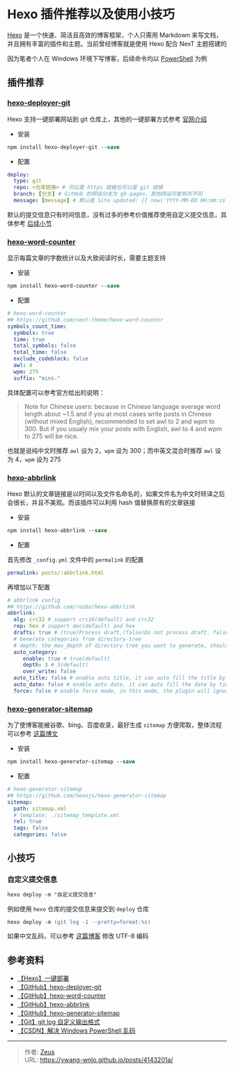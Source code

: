# Hexo 插件推荐以及使用小技巧


[Hexo](https://hexo.io/zh-cn/) 是一个快速、简洁且高效的博客框架，个人只需用 Markdown 来写文档，并且拥有丰富的插件和主题。当前曾经博客就是使用 Hexo 配合 NexT 主题搭建的

因为笔者个人在 Windows 环境下写博客，后续命令均以 [PowerShell](https://docs.microsoft.com/zh-cn/powershell/scripting/install/installing-powershell?view=powershell-7.2) 为例

## 插件推荐

### [hexo-deployer-git](https://github.com/hexojs/hexo-deployer-git)

Hexo 支持一键部署网站到 git 仓库上，其他的一键部署方式参考 [官网介绍](https://hexo.io/zh-cn/docs/one-command-deployment)

- 安装

```ps
npm install hexo-deployer-git --save
```

- 配置

```yml
deploy:
  type: git
  repo: <仓库链接> # 可以是 https 链接也可以是 git 链接
  branch: [分支] # GitHub 的网站分支为 gh-pages，其他网站可能有所不同
  message: [message] # 默认是 Site updated: {{ now('YYYY-MM-DD HH:mm:ss') }}
```

默认的提交信息只有时间信息，没有过多的参考价值推荐使用自定义提交信息，具体参考 [后续小节](#自定义提交信息)

### [hexo-word-counter](https://github.com/next-theme/hexo-word-counter)

显示每篇文章的字数统计以及大致阅读时长，需要主题支持

- 安装

```ps
npm install hexo-word-counter --save
```

- 配置

```yml
# hexo-word-counter
## https://github.com/next-theme/hexo-word-counter
symbols_count_time:
  symbols: true
  time: true
  total_symbols: false
  total_time: false
  exclude_codeblock: false
  awl: 4
  wpm: 275
  suffix: "mins."
```

具体配置可以参考官方给出的说明：

> Note for Chinese users: because in Chinese language average word length about ~1.5 and if you at most cases write posts in Chinese (without mixed English), recommended to set awl to 2 and wpm to 300.
> But if you usualy mix your posts with English, awl to 4 and wpm to 275 will be nice.

也就是说纯中文时推荐 `awl` 设为 2，`wpm` 设为 300；而中英文混合时推荐 `awl` 设为 4，`wpm` 设为 275

### [hexo-abbrlink](https://github.com/rozbo/hexo-abbrlink)

Hexo 默认的文章链接是以时间以及文件名命名的，如果文件名为中文时转译之后会很长，并且不美观。而该插件可以利用 hash 值替换原有的文章链接

- 安装

```ps
npm install hexo-abbrlink --save
```

- 配置

首先修改 `_config.yml` 文件中的 `permalink` 的配置

```yml
permalink: posts/:abbrlink.html
```

再增加以下配置

```yml
# abbrlink config
## https://github.com/rozbo/hexo-abbrlink
abbrlink:
  alg: crc32 # support crc16(default) and crc32
  rep: hex # support dec(default) and hex
  drafts: true # (true)Process draft,(false)Do not process draft. false(default)
  # Generate categories from directory-tree
  # depth: the max_depth of directory-tree you want to generate, should > 0
  auto_category:
     enable: true # true(default)
     depth: 3 # 3(default)
     over_write: false
  auto_title: false # enable auto title, it can auto fill the title by path
  auto_date: false # enable auto date, it can auto fill the date by time today
  force: false # enable force mode, in this mode, the plugin will ignore the cache, and calc the abbrlink for every post even it already had abbrlink.
```

### [hexo-generator-sitemap](https://github.com/hexojs/hexo-generator-sitemap)

为了使博客能被谷歌、bing、百度收录，最好生成 `sitemap` 方便爬取，整体流程可以参考 [这篇博文](/posts/abac0c46/)

- 安装

```ps
npm install hexo-generator-sitemap --save
```

- 配置

```yml
# hexo-generator-sitemap
## https://github.com/hexojs/hexo-generator-sitemap
sitemap:
  path: sitemap.xml
  # template: ./sitemap_template.xml
  rel: true
  tags: false
  categories: false
```

## 小技巧

### 自定义提交信息

```ps
hexo deploy -m "自定义提交信息"
```

例如使用 `hexo` 仓库的提交信息来提交到 `deploy` 仓库

```ps
hexo deploy -m (git log -1 --pretty=format:%s)
```

如果中文乱码，可以参考 [这篇博客](https://blog.csdn.net/weixin_43426860/article/details/83348284) 修改 UTF-8 编码

## 参考资料

- [【Hexo】一键部署](https://hexo.io/zh-cn/docs/one-command-deployment)
- [【GitHub】hexo-deployer-git](https://github.com/hexojs/hexo-deployer-git)
- [【GitHub】hexo-word-counter](https://github.com/next-theme/hexo-word-counter)
- [【GitHub】hexo-abbrlink](https://github.com/rozbo/hexo-abbrlink)
- [【GitHub】hexo-generator-sitemap](https://github.com/hexojs/hexo-generator-sitemap)
- [【Git】git log 自定义输出格式](https://git-scm.com/docs/git-log#_pretty_formats)
- [【CSDN】解决 Windows PowerShell 乱码](https://blog.csdn.net/weixin_43426860/article/details/83348284)


---

> 作者: [Zeus](https://github.com/ywang-wnlo)  
> URL: https://ywang-wnlo.github.io/posts/4143201a/  


